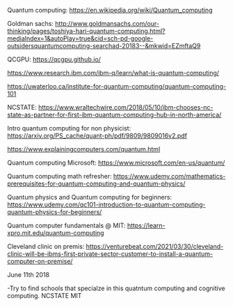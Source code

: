 
Quantum computing: https://en.wikipedia.org/wiki/Quantum_computing

Goldman sachs: http://www.goldmansachs.com/our-thinking/pages/toshiya-hari-quantum-computing.html?mediaIndex=1&autoPlay=true&cid=sch-pd-google-outsidersquantumcomputing-searchad-20183--&mkwid=EZmftaQ9

QCGPU: https://qcgpu.github.io/

https://www.research.ibm.com/ibm-q/learn/what-is-quantum-computing/

https://uwaterloo.ca/institute-for-quantum-computing/quantum-computing-101

NCSTATE: https://www.wraltechwire.com/2018/05/10/ibm-chooses-nc-state-as-partner-for-first-ibm-quantum-computing-hub-in-north-america/

Intro quantum computing for non physicist: https://arxiv.org/PS_cache/quant-ph/pdf/9809/9809016v2.pdf

https://www.explainingcomputers.com/quantum.html

Quantum computing Microsoft: https://www.microsoft.com/en-us/quantum/

Quantum computing math refresher: https://www.udemy.com/mathematics-prerequisites-for-quantum-computing-and-quantum-physics/

Quantum physics and Quantum computing for beginners: https://www.udemy.com/qc101-introduction-to-quantum-computing-quantum-physics-for-beginners/

Quantum computer fundamentals @ MIT: https://learn-xpro.mit.edu/quantum-computing

Cleveland clinic on premis: https://venturebeat.com/2021/03/30/cleveland-clinic-will-be-ibms-first-private-sector-customer-to-install-a-quantum-computer-on-premise/

June 11th 2018

-Try to find schools that specialze in this quatntum computing and cognitive computing.
NCSTATE
MIT
 

